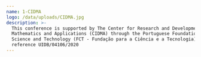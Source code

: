 ```yaml
---
name: 1-CIDMA
logo: /data/uploads/CIDMA.jpg
description: >-
  This conference is supported by The Center for Research and Development in
  Mathematics and Applications (CIDMA) through the Portuguese Foundation for
  Science and Technology (FCT - Fundação para a Ciência e a Tecnologia),
  reference UIDB/04106/2020
---
```


